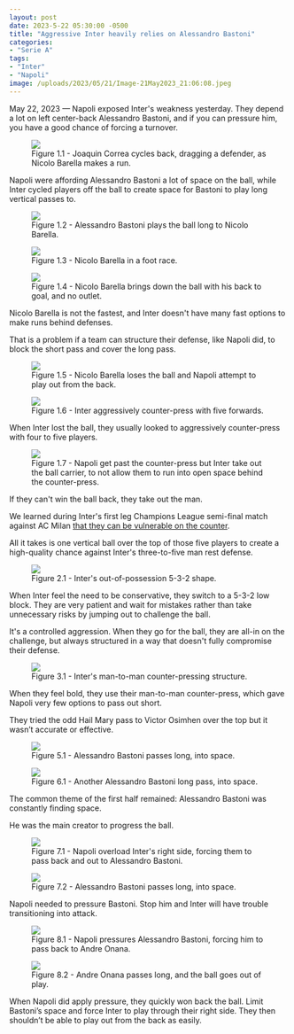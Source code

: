 ```yaml
---
layout: post
date: 2023-5-22 05:30:00 -0500
title: "Aggressive Inter heavily relies on Alessandro Bastoni"
categories: 
- "Serie A"
tags: 
- "Inter"
- "Napoli"
image: /uploads/2023/05/21/Image-21May2023_21:06:08.jpeg
--- 
```


May 22, 2023 — Napoli exposed Inter's weakness yesterday. They depend a lot on left center-back Alessandro Bastoni, and if you can pressure him, you have a good chance of forcing a turnover.

<!---more--->

<figure>
    <img src="https://tacticsjournal.com/uploads/2023/05/21/Image-21May2023_21:06:08.jpeg">
    <figcaption>Figure 1.1 - Joaquin Correa cycles back, dragging a defender, as Nicolo Barella makes a run.</figcaption>
</figure> 

Napoli were affording Alessandro Bastoni a lot of space on the ball, while Inter cycled players off the ball to create space for Bastoni to play long vertical passes to.

<figure>
    <img src="https://tacticsjournal.com/uploads/2023/05/21/Image-21May2023_21:21:02.jpeg">
    <figcaption>Figure 1.2 - Alessandro Bastoni plays the ball long to Nicolo Barella.</figcaption>
</figure> 

<figure>
    <img src="https://tacticsjournal.com/uploads/2023/05/21/Image-21May2023_21:06:29.jpeg">
    <figcaption>Figure 1.3 - Nicolo Barella in a foot race.</figcaption>
</figure> 

<figure>
    <img src="https://tacticsjournal.com/uploads/2023/05/21/Image-21May2023_21:06:40.jpeg">
    <figcaption>Figure 1.4 - Nicolo Barella brings down the ball with his back to goal, and no outlet.</figcaption>
</figure> 

Nicolo Barella is not the fastest, and Inter doesn't have many fast options to make runs behind defenses. 

That is a problem if a team can structure their defense, like Napoli did, to block the short pass and cover the long pass. 

<figure>
    <img src="https://tacticsjournal.com/uploads/2023/05/21/Image-21May2023_21:06:51.jpeg">
    <figcaption>Figure 1.5 - Nicolo Barella loses the ball and Napoli attempt to play out from the back.</figcaption>
</figure> 

<figure>
    <img src="https://tacticsjournal.com/uploads/2023/05/21/Image-21May2023_21:07:01.jpeg">
    <figcaption>Figure 1.6 - Inter aggressively counter-press with five forwards.</figcaption>
</figure> 

When Inter lost the ball, they usually looked to aggressively counter-press with four to five players.

<figure>
    <img src="https://tacticsjournal.com/uploads/2023/05/21/Image-21May2023_21:07:13.jpeg">
    <figcaption>Figure 1.7 - Napoli get past the counter-press but Inter take out the ball carrier, to not allow them to run into open space behind the counter-press.</figcaption>
</figure> 

If they can't win the ball back, they take out the man. 

We learned during Inter's first leg Champions League semi-final match against AC Milan [that they can be vulnerable on the counter](https://tacticsjournal.com/AC-Milan-tries-to-take-advantage-of-Inter-aggressiveness-with-verticality/). 

All it takes is one vertical ball over the top of those five players to create a high-quality chance against Inter's three-to-five man rest defense. 

<figure>
    <img src="https://tacticsjournal.com/uploads/2023/05/21/Image-21May2023_21:07:42.jpeg">
    <figcaption>Figure 2.1 - Inter's out-of-possession 5-3-2 shape.</figcaption>
</figure> 

When Inter feel the need to be conservative, they switch to a 5-3-2 low block. They are very patient and wait for mistakes rather than take unnecessary risks by jumping out to challenge the ball. 

It's a controlled aggression. When they go for the ball, they are all-in on the challenge, but always structured in a way that doesn't fully compromise their defense.

<figure>
    <img src="https://tacticsjournal.com/uploads/2023/05/21/Image-21May2023_21:08:06.jpeg">
    <figcaption>Figure 3.1 - Inter's man-to-man counter-pressing structure.</figcaption>
</figure> 

When they feel bold, they use their man-to-man counter-press, which gave Napoli very few options to pass out short. 

They tried the odd Hail Mary pass to Victor Osimhen over the top but it wasn’t accurate or effective. 

<figure>
    <img src="https://tacticsjournal.com/uploads/2023/05/21/Image-21May2023_21:08:35.jpeg">
    <figcaption>Figure 5.1 - Alessandro Bastoni passes long, into space.</figcaption>
</figure> 

<figure>
    <img src="https://tacticsjournal.com/uploads/2023/05/21/Image-21May2023_21:08:51.jpeg">
    <figcaption>Figure 6.1 - Another Alessandro Bastoni long pass, into space.</figcaption>
</figure> 

The common theme of the first half remained: Alessandro Bastoni was constantly finding space. 

He was the main creator to progress the ball. 

<figure>
    <img src="https://tacticsjournal.com/uploads/2023/05/21/Image-21May2023_21:09:05.jpeg">
    <figcaption>Figure 7.1 - Napoli overload Inter's right side, forcing them to pass back and out to Alessandro Bastoni.</figcaption>
</figure> 

<figure>
    <img src="https://tacticsjournal.com/uploads/2023/05/21/Image-21May2023_21:09:23.jpeg">
    <figcaption>Figure 7.2 - Alessandro Bastoni passes long, into space.</figcaption>
</figure> 

Napoli needed to pressure Bastoni. Stop him and Inter will have trouble transitioning into attack. 

<figure>
    <img src="https://tacticsjournal.com/uploads/2023/05/21/Image-21May2023_21:10:39.jpeg">
    <figcaption>Figure 8.1 - Napoli pressures Alessandro Bastoni, forcing him to pass back to Andre Onana.</figcaption>
</figure> 

<figure>
    <img src="https://tacticsjournal.com/uploads/2023/05/21/Image-21May2023_21:10:49.jpeg">
    <figcaption>Figure 8.2 - Andre Onana passes long, and the ball goes out of play.</figcaption>
</figure> 

When Napoli did apply pressure, they quickly won back the ball. Limit Bastoni’s space and force Inter to play through their right side. They then shouldn’t be able to play out from the back as easily. 
